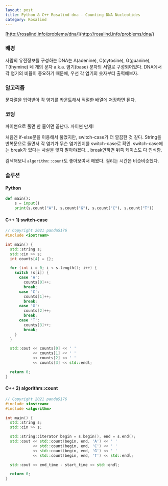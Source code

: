 ```yaml
---
layout: post
title: Python & C++ Rosalind dna - Counting DNA Nucleotides
category: Rosalind
---
```


[http://rosalind.info/problems/dna/](http://rosalind.info/problems/dna/)

### 배경

사람의 유전정보를 구성하는 DNA는 A(adenine), C(cytosine), G(guanine), T(thymine) 네 개의 문자 a.k.a. 염기(base) 분자의 서열로 구성되어있다. DNA에서 각 염기의 비율이 중요하기 때문에, 우선 각 염기의 숫자부터 출력해보자.

### 알고리즘

문자열을 입력받아 각 염기를 카운트해서 적절한 배열에 저장하면 된다.

<!--description-->

### 코딩

파이썬으로 풀면 한 줄이면 끝난다. 파이썬 만세!

처음엔 if-else문을 이용해서 풀었지만, switch-case가 더 깔끔한 것 같다. String을 반복문으로 돌면서 각 염기가 무슨 염기인지를 switch-case로 확인. switch-case에는 break가 있다는 사실을 잊지 말아야겠다... break안하면 뒤쪽 케이스도 다 인식함.

검색해보니 `algorithm::count`도 좋아보여서 해봤다. 걸리는 시간은 비슷비슷했다.

### 솔루션

#### Python

```python
def main():
    s = input()
    print(s.count("A"), s.count("G"), s.count("C"), s.count("T"))
```

#### C++ 1) switch-case

```c++
// Copyright 2021 panda5176
#include <iostream>

int main() {
  std::string s;
  std::cin >> s;
  int counts[4] = {};

  for (int i = 0; i < s.length(); i++) {
    switch (s[i]) {
      case 'A':
        counts[0]++;
        break;
      case 'C':
        counts[1]++;
        break;
      case 'G':
        counts[2]++;
        break;
      case 'T':
        counts[3]++;
        break;
    }
  }

  std::cout << counts[0] << ' '
            << counts[1] << ' '
            << counts[2] << ' '
            << counts[3] << std::endl;

  return 0;
}
```

#### C++ 2) algorithm::count

```c++
// Copyright 2021 panda5176
#include <iostream>
#include <algorithm>

int main() {
  std::string s;
  std::cin >> s;

  std::string::iterator begin = s.begin(), end = s.end();
  std::cout << std::count(begin, end, 'A') << ' '
            << std::count(begin, end, 'C') << ' '
            << std::count(begin, end, 'G') << ' '
            << std::count(begin, end, 'T') << std::endl;

  std::cout << end_time - start_time << std::endl;

  return 0;
}
```